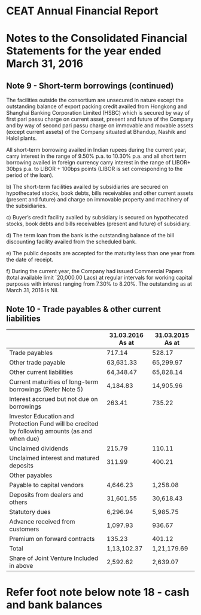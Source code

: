 # CEAT Annual Financial Report

# Notes to the Consolidated Financial Statements for the year ended March 31, 2016

## Note 9 - Short-term borrowings (continued)

The facilities outside the consortium are unsecured in nature except the outstanding balance of export packing credit availed from Hongkong and Shanghai Banking Corporation Limited (HSBC) which is secured by way of first pari passu charge on current asset, present and future of the Company and by way of second pari passu charge on immovable and movable assets (except current assets) of the Company situated at Bhandup, Nashik and Halol plants.

All short-term borrowing availed in Indian rupees during the current year, carry interest in the range of 9.50% p.a. to 10.30% p.a. and all short term borrowing availed in foreign currency carry interest in the range of LIBOR+ 30bps p.a. to LIBOR + 100bps points (LIBOR is set corresponding to the period of the loan).

b) The short-term facilities availed by subsidiaries are secured on hypothecated stocks, book debts, bills receivables and other current assets (present and future) and charge on immovable property and machinery of the subsidiaries.

c) Buyer’s credit facility availed by subsidiary is secured on hypothecated stocks, book debts and bills receivables (present and future) of subsidiary.

d) The term loan from the bank is the outstanding balance of the bill discounting facility availed from the scheduled bank.

e) The public deposits are accepted for the maturity less than one year from the date of receipt.

f) During the current year, the Company had issued Commercial Papers (total available limit `20,000.00 Lacs) at regular intervals for working capital purposes with interest ranging from 7.30% to 8.20%. The outstanding as at March 31, 2016 is Nil.

## Note 10 - Trade payables & other current liabilities

| |31.03.2016 As at|31.03.2015 As at|
|---|---|---|
|Trade payables|717.14|528.17|
|Other trade payable|63,631.33|65,299.97|
|Other current liabilities|64,348.47|65,828.14|
|Current maturities of long-term borrowings (Refer Note 5)|4,184.83|14,905.96|
|Interest accrued but not due on borrowings|263.41|735.22|
|Investor Education and Protection Fund will be credited by following amounts (as and when due)| | |
|Unclaimed dividends|215.79|110.11|
|Unclaimed interest and matured deposits|311.99|400.21|
|Other payables| | |
|Payable to capital vendors|4,646.23|1,258.08|
|Deposits from dealers and others|31,601.55|30,618.43|
|Statutory dues|6,296.94|5,985.75|
|Advance received from customers|1,097.93|936.67|
|Premium on forward contracts|135.23|401.12|
|Total|1,13,102.37|1,21,179.69|
|Share of Joint Venture Included in above|2,592.62|2,639.07|

# Refer foot note below note 18 - cash and bank balances